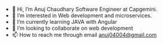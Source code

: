 - 👋 Hi, I’m Anuj Chaudhary Software Engineer at Capgemini.
- 👀 I’m interested in Web development and microservices.
- 🌱 I’m currently learning JAVA with Angular
- 💞️ I’m looking to collaborate on web development
- 📫 How to reach me through email anuj04004@gmail.com
